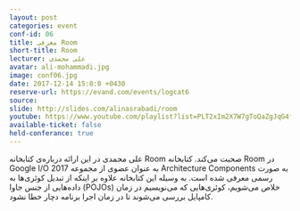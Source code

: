 ```yaml
---
layout: post
categories: event
conf-id: 06
title: معرفی Room
short-title: Room
lecturer: علی محمدی
avatar: ali-mohammadi.jpg
image: conf06.jpg
date: 2017-12-14 15:0:0 +0430
reserve-url: https://evand.com/events/logcat6
source: 
slide: http://slides.com/alinasrabadi/room
youtube: https://www.youtube.com/playlist?list=PLT2xIm2X7W7gToQaZgJqG4ft0bdzS9rKD
available-ticket: false
held-conferance: true
---
```

علی محمدی در این ارائه درباره‌ی کتابخانه Room صحبت می‌کند. کتابخانه Room در Google I/O 2017 به عنوان عضوی از مجموعه Architecture Components به صورت رسمی معرفی شده است. به وسیله این کتابخانه علاوه بر اینکه از تبدیل کوئری‌ها به داده‌هایی از جنس جاوا (POJOs) خلاص می‌شویم، کوئری‌هایی که می‌نویسیم در زمان کامپایل بررسی می‌شوند تا در زمان اجرا برنامه دچار خطا نشود.